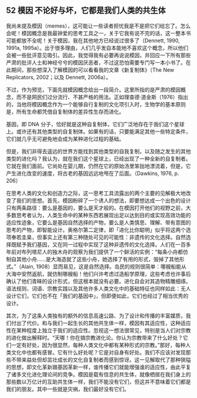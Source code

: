 ## 52 模因 不论好与坏，它都是我们人类的共生体

我尚未提及模因（memes），这可能让一些读者担忧我是不是把它们给忘了。怎么会呢！模因概念是我最钟爱的思考工具之一，关于它我有说不完的话，这一整本书可能都放不全呢！关于模因，我在其他地方已经说过很多了（Dennett, 1990, 1991a, 1995a）。出于很多理由，人们几乎发自本能地不喜欢这个概念，所以他们会被一些批评意见吸引。因此，我觉得我有必要再说说模因，并回应一下所有那些严肃的批评人士和神经兮兮的模因厌恶者，不过这恐怕需要专门写一本小书了。在此期间，那些想深入了解模因的可以看看我的文章《新复制体》（The New Replicators, 2002；以及 Dennett, 2006a）。

不过，作为预览，下面先就模因概念给出一段简介。这里所指的是严肃的模因概念，而不是网民们过分流行、不甚严格的用法。正如理查德·道金斯（1976）指出的，当他将模因概念作为一个能够自行复制的文化项引入时，生物学的基本原则是，所有生命都凭借自复制体的差异性生存而进化。

基因，即 DNA 分子，恰好就是这种自复制体，它们广泛地存在于我们这个星球上。或许还有其他类型的自复制体。如果有的话，只要能满足其他一些特定条件，它们就几乎无可避免地会成为某种进化过程的基础。

但是，我们非得去遥远的世界方能找到其他类型的自我复制，以及随之发生的其他类型的进化吗？我认为，就在我们这个星球上，已经出现了一种全新的自复制者。它就在我们面前。它尚处在婴儿期，仍然在它的原始汤里笨拙地漂流着，但是，它产生进化改变的速度，将古老的基因远远地甩在了后面。（Dawkins, 1976, p. 206）

在思考人类的文化和创造力之际，这一思考工具流露出的两个主要的见解极大地改变了我们的思想。首先，模因粉碎了一个诱人的想法，即要想达成一个出色的设计只有两条路径：要么是基因的，要么是天才般的。在模因打开他们的视野之前，大多数思考者认为，人类生命中的某种东西若展现出足以达到目的或实现高效功能的适应性迹象，它要么是基因自然选择的产物，要么是人类慎思、理解、带有意图的思考的产物，即智能设计。奥格尔第二定律，即「进化比你聪明」似乎将这两个选项奉若圭臬，但事实上还有第三种随处可见的可能性：非遗传的文化选择。自然选择既赋予我们基因，又在同一过程中实现了这种非遗传的文化选择。人们在一百多年前对布列塔尼人的独木舟的观察为我们提供了一个鲜活的实例：“每条小舟都仿制自其他小舟……是大海造就了这些小舟，她选择了有用的形式，毁掉了其他形式。”（Alain, 1908）显而易见，这是自然选择。岛民的规则很简单：哪艘船能从大海中安然返航，就仿制哪艘船！他们兴许考虑过造船学原理，这些考虑也许事后确认了他们青睐的设计形式，但这根本就没有必要。进化自会对其造物精雕细琢。语法规则、词语、宗教实践以及其他许多人类文化中的基础特征也同样如此：无人设计它们，它们也不在「我们的基因中」，但即便如此，它们也经过了相当优秀的设计。

其次，为了这条人类独有的额外的信息高速公路、为了设计和传播的丰富媒质，我们付出了代价。和与我们一起生长的其他共生体一样，模因有其适应性，这种适应性在某种程度上独立于我们的适应性。忽视这一想法很常见，特别是当人们对宗教的进化做出解释时。“天哪！你在搞宗教进化论。你认为宗教带来了什么好处？它们一定有好处，因为很显然，每种人类文化中都有某种形式的宗教。”那好，每种人类文化中也都有感冒。它有什么好处呢？它是对自身有好处。我们不应该对发现那些不带来益处但却茁壮成长的文化自复制者而感到惊讶。这一见解取代了那种狭隘的思想，即文化革新跟基因革新一样，谁传播它们就能增强谁的适应性，由此平复了诸多文化进化理论间的竞争。模因是载有信息的共生体，就像栖居在我们身上的那些数以万亿计的互助共生体一样，我们不能没有它们，但这并不意味着它们都是我们的朋友。其中一些就是灾祸，我们最好没有它们。




